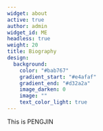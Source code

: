 ```yaml
---
widget: about
active: true
author: admin
widget_id: ME
headless: true
weight: 20
title: Biography
design:
  background:
    color: "#bab767"
    gradient_start: "#e4afaf"
    gradient_end: "#d32a2a"
    image_darken: 0
    image: ""
    text_color_light: true
---
```

T﻿his is PENGJIN